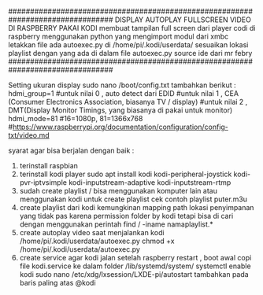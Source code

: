 ################################################################################
   DISPLAY AUTOPLAY FULLSCREEN VIDEO DI RASPBERRY PAKAI KODI
     membuat tampilan full screen dari player codi di raspberry
     menggunakan python yang mengimport modul dari xmbc
     letakkan file ada autoexec.py di /home/pi/.kodi/userdata/
     sesuaikan lokasi playlist dengan yang ada di dalam file autoexec.py
     source ide dari mr febry
################################################################################

Setting ukuran display
sudo nano /boot/config.txt
tambahkan berikut :
hdmi_group=1 
#untuk nilai 0 , auto detect dari EDID
#untuk nilai 1 , CEA (Consumer Electronics Association, biasanya TV / display)
#untuk nilai 2 , DMT(Display Monitor Timings, yang biasanya di pakai untuk monitor)
hdmi_mode=81 #16=1080p, 81=1366x768
#https://www.raspberrypi.org/documentation/configuration/config-txt/video.md

syarat agar bisa berjalan dengan baik :
1. terinstall raspbian
2. terinstall kodi player
sudo apt install kodi kodi-peripheral-joystick kodi-pvr-iptvsimple kodi-inputstream-adaptive kodi-inputstream-rtmp
3. sudah create playlist / bisa menggunakan komputer lain atau menggunakan kodi untuk create playlist
cek contoh playlist puter.m3u
4. create playlist dari kodi kemungkinan mapping path lokasi penyimpanan yang 
   tidak pas karena permission folder by kodi tetapi bisa di cari dengan 
   menggunakan perintah find / -iname namaplaylist.*  
5. create autoplay video saat menjalankan kodi
/home/pi/.kodi/userdata/autoexec.py
chmod +x /home/pi/.kodi/userdata/autoexec.py
6. create service agar kodi jalan setelah raspberry restart , boot awal
  copi file kodi.service ke dalam folder /lib/systemd/system/
  systemctl enable kodi
 sudo nano /etc/xdg/lxsession/LXDE-pi/autostart
 tambahkan pada baris paling atas
 @kodi
